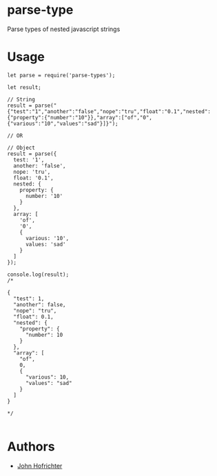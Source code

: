 # parse-type

Parse types of nested javascript strings

# Usage

```
let parse = require('parse-types');

let result;

// String
result = parse("{"test":"1","another":"false","nope":"tru","float":"0.1","nested":{"property":{"number":"10"}},"array":["of","0",{"various":"10","values":"sad"}]}");

// OR

// Object
result = parse({
  test: '1',
  another: 'false',
  nope: 'tru',
  float: '0.1',
  nested: {
    property: {
      number: '10'
    }
  },
  array: [
    'of',
    '0',
    {
      various: '10',
      values: 'sad'
    }
  ]
});

console.log(result);
/*

{
  "test": 1,
  "another": false,
  "nope": "tru",
  "float": 0.1,
  "nested": {
    "property": {
      "number": 10
    }
  },
  "array": [
    "of",
    0,
    {
      "various": 10,
      "values": "sad"
    }
  ]
}

*/


```

# Authors

- [John Hofrichter](https://github.com/johnhof)
